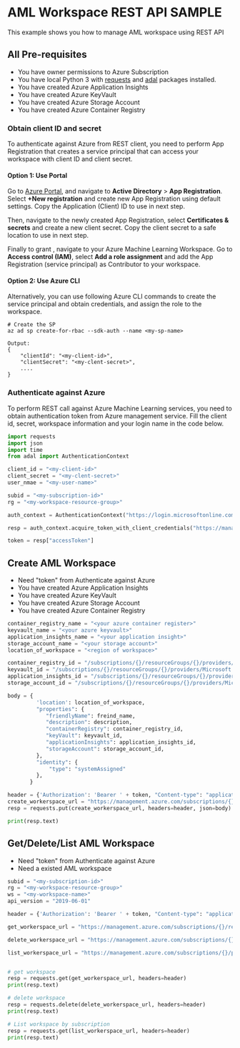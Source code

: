 ﻿# AML Workspace REST API SAMPLE

This example shows you how to manage AML workspace using REST API

## All Pre-requisites
 - You have owner permissions to Azure Subscription
 - You have local Python 3 with [requests](https://pypi.org/project/requests/) and [adal](https://pypi.org/project/adal/) packages installed.
 - You have created Azure Application Insights
 -   You have created Azure KeyVault
 -   You have created Azure Storage Account
 -   You have created Azure Container Registry

### Obtain client ID and secret

To authenticate against Azure from REST client, you need to perform App Registration that creates a service principal that can access your workspace with client ID and client secret. 

#### Option 1: Use Portal

Go to [Azure Portal](portal.azure.com), and navigate to __Active Directory__ > __App Registration__. Select __+New registration__ and create new App Registration using default settings. Copy the Application (Client) ID to use in next step.

Then, navigate to the newly created App Registration, select __Certificates & secrets__ and create a new client secret. Copy the client secret to a safe location to use in next step.

Finally to grant , navigate to your Azure Machine Learning Workspace. Go to __Access control (IAM)__, select __Add a role assignment__ and add the App Registration (service principal) as Contributor to your workspace.

#### Option 2: Use Azure CLI

Alternatively, you can use following Azure CLI commands to create the service principal and obtain credentials, and assign the role to the workspace.

```azurecli
# Create the SP
az ad sp create-for-rbac --sdk-auth --name <my-sp-name>

Output:
{
	"clientId": "<my-client-id>",
	"clientSecret": "<my-clent-secret>",
	....
}
```


### Authenticate against Azure

To perform REST call against Azure Machine Learning services, you need to obtain authentication token from Azure management service. Fill the client id, secret, workspace information and your login name in the code below.

```python
import requests
import json
import time
from adal import AuthenticationContext

client_id = "<my-client-id>"
client_secret = "<my-clent-secret>"
user_nmae = "<my-user-name>"

subid = "<my-subscription-id>"
rg = "<my-workspace-resource-group>"

auth_context = AuthenticationContext("https://login.microsoftonline.com/{}.onmicrosoft.com".format(user_name))

resp = auth_context.acquire_token_with_client_credentials("https://management.azure.com/",client_id,client_secret)

token = resp["accessToken"]
```

## Create AML Workspace 
 - Need "token" from Authenticate against Azure
 -  You have created Azure Application Insights
-   You have created Azure KeyVault
-   You have created Azure Storage Account
-   You have created Azure Container Registry

```python
container_registry_name = "<your azure container register>"
keyvault_name = "<your azure keyvault>"
application_insights_name = "<your application insight>"
storage_account_name = "<your storage account>"
location_of_workspace = "<region of workspace>"

container_registry_id = "/subscriptions/{}/resourceGroups/{}/providers/Microsoft.ContainerRegistry/registries/{}".format(subid, rg, container_registry_name)
keyvault_id = "/subscriptions/{}/resourceGroups/{}/providers/Microsoft.KeyVault/vaults/{}".format(subid, rg, keyvault_name)
application_insights_id = "/subscriptions/{}/resourceGroups/{}/providers/microsoft.insights/components/{}".format(subid, rg, application_insights_name)
storage_account_id = "/subscriptions/{}/resourceGroups/{}/providers/Microsoft.Storage/storageAccounts/{}".format(subid, rg, storage_account_name)

body = {
         'location': location_of_workspace,
         "properties": {
            "friendlyName": freind_name,
            "description": description,
            "containerRegistry": container_registry_id,
            "keyVault": keyvault_id,
            "applicationInsights": application_insights_id,
            "storageAccount": storage_account_id,
         },
         "identity": {
             "type": "systemAssigned"
         },
       }

header = {'Authorization': 'Bearer ' + token, "Content-type": "application/json"}
create_workerspace_url = "https://management.azure.com/subscriptions/{}/resourceGroups/{}/providers/Microsoft.MachineLearningServices/workspaces/{}?api-version={}".format(subid, rg, ws, api_verison)
resp = requests.put(create_workerspace_url, headers=header, json=body)

print(resp.text)

```

## Get/Delete/List AML Workspace
 - Need "token" from Authenticate against Azure
 - Need a existed AML workspace
 
``` python
subid = "<my-subscription-id>"
rg = "<my-workspace-resource-group>"
ws = "<my-workspace-name>"
api_version = "2019-06-01"

header = {'Authorization': 'Bearer ' + token, "Content-type": "application/json"} # token from azure service principle authetication

get_workerspace_url = "https://management.azure.com/subscriptions/{}/resourceGroups/{}/providers/Microsoft.MachineLearningServices/workspaces/{}?api-version={}".format(subid, rg, ws, api_verison)

delete_workerspace_url = "https://management.azure.com/subscriptions/{}/resourceGroups/{}/providers/Microsoft.MachineLearningServices/workspaces/{}?api-version={}".format(subid, rg, ws, api_verison)

list_workerspace_url = "https://management.azure.com/subscriptions/{}/providers/Microsoft.MachineLearningServices/workspaces?api-version={}".format(subid, api_verison)


# get workspace
resp = requests.get(get_workerspace_url, headers=header)
print(resp.text)

# delete workspace
resp = requests.delete(delete_workerspace_url, headers=header)
print(resp.text)

# List workspace by subscription
resp = requests.get(list_workerspace_url, headers=header)
print(resp.text)
```
